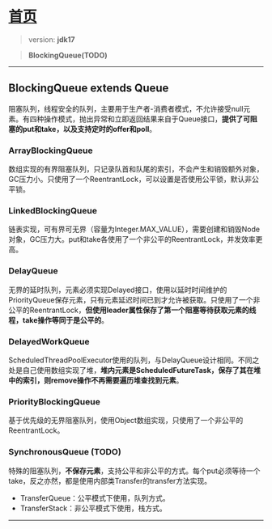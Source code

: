 # [首页](/blog/)

> version: **jdk17**

> **BlockingQueue(TODO)**

***

## **BlockingQueue extends Queue**

阻塞队列，线程安全的队列，主要用于生产者-消费者模式，不允许接受null元素。有四种操作模式，抛出异常和立即返回结果来自于Queue接口，**提供了可阻塞的put和take，以及支持定时的offer和poll**。

### ArrayBlockingQueue

数组实现的有界阻塞队列，只记录队首和队尾的索引，不会产生和销毁额外对象，GC压力小。只使用了一个ReentrantLock，可以设置是否使用公平锁，默认非公平锁。

### LinkedBlockingQueue

链表实现，可有界可无界（容量为Integer.MAX_VALUE），需要创建和销毁Node对象，GC压力大。put和take各使用了一个非公平的ReentrantLock，并发效率更高。

### DelayQueue

无界的延时队列，元素必须实现Delayed接口，使用以延时时间维护的PriorityQueue保存元素，只有元素延迟时间已到才允许被获取。只使用了一个非公平的ReentrantLock，**但使用leader属性保存了第一个阻塞等待获取元素的线程，take操作等同于是公平的**。

### DelayedWorkQueue

ScheduledThreadPoolExecutor使用的队列，与DelayQueue设计相同。不同之处是自己使用数组实现了堆，**堆内元素是ScheduledFutureTask，保存了其在堆中的索引，则remove操作不再需要遍历堆查找到元素**。

### PriorityBlockingQueue

基于优先级的无界阻塞队列，使用Object数组实现，只使用了一个非公平的ReentrantLock。

### SynchronousQueue (TODO)

特殊的阻塞队列，**不保存元素**，支持公平和非公平的方式。每个put必须等待一个take，反之亦然，都是使用内部类Transfer的transfer方法实现。

- TransferQueue：公平模式下使用，队列方式。
- TransferStack：非公平模式下使用，栈方式。

***